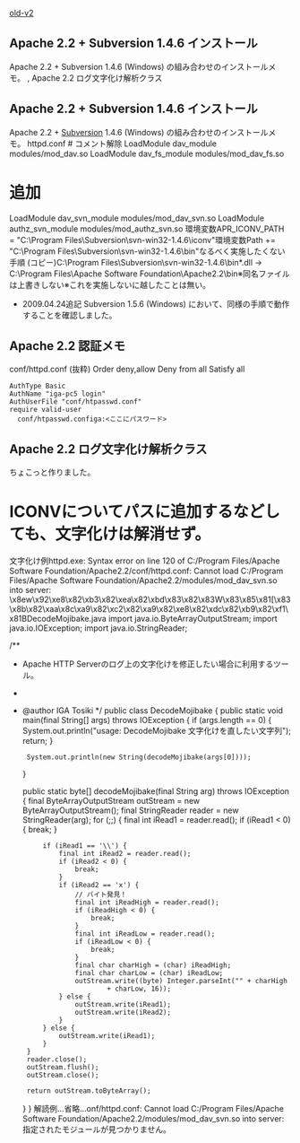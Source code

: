 [old-v2](ig080119-orig.html)

## Apache 2.2 + Subversion 1.4.6 インストール

Apache 2.2 + Subversion 1.4.6 (Windows) の組み合わせのインストールメモ。 , Apache 2.2 ログ文字化け解析クラス

## Apache 2.2 + Subversion 1.4.6 インストール

Apache 2.2 + [Subversion](http://subversion.tigris.org/) 1.4.6 (Windows) の組み合わせのインストールメモ。
httpd.conf
      # コメント解除
LoadModule dav_module modules/mod_dav.so
LoadModule dav_fs_module modules/mod_dav_fs.so

# 追加
LoadModule dav_svn_module modules/mod_dav_svn.so
LoadModule authz_svn_module modules/mod_authz_svn.so
      環境変数APR_ICONV_PATH = "C:\Program Files\Subversion\svn-win32-1.4.6\iconv"環境変数Path += "C:\Program Files\Subversion\svn-win32-1.4.6\bin"なるべく実施したくない手順 (コピー)C:\Program Files\Subversion\svn-win32-1.4.6\bin\*.dll → C:\Program Files\Apache
      Software Foundation\Apache2.2\bin※同名ファイルは上書きしない※これを実施しないに越したことは無い。
* 2009.04.24追記 Subversion 1.5.6 (Windows) において、同様の手順で動作することを確認しました。

## Apache 2.2 認証メモ
conf/httpd.conf (抜粋)
          Order deny,allow
    Deny from all
    Satisfy all

    AuthType Basic
    AuthName "iga-pc5 login"
    AuthUserFile "conf/htpasswd.conf"
    require valid-user
      conf/htpasswd.configa:<ここにパスワード>
## Apache 2.2 ログ文字化け解析クラス

ちょこっと作りました。
# ICONVについてパスに追加するなどしても、文字化けは解消せず。
文字化け例httpd.exe: Syntax error on line 120 of C:/Program Files/Apache Software Foundation/Apache2.2/conf/httpd.conf: Cannot load C:/Program Files/Apache Software Foundation/Apache2.2/modules/mod_dav_svn.so into server: \x8ew\x92\xe8\x82\xb3\x82\xea\x82\xbd\x83\x82\x83W\x83\x85\x81[\x83\x8b\x82\xaa\x8c\xa9\x82\xc2\x82\xa9\x82\xe8\x82\xdc\x82\xb9\x82\xf1\x81BDecodeMojibake.java
      import java.io.ByteArrayOutputStream;
import java.io.IOException;
import java.io.StringReader;

/**
 * Apache HTTP Serverのログ上の文字化けを修正したい場合に利用するツール。
 * 
 * @author IGA Tosiki
 */
public class DecodeMojibake {
    public static void main(final String[] args) throws IOException {
        if (args.length == 0) {
            System.out.println("usage: DecodeMojibake 文字化けを直したい文字列");
            return;
        }

        System.out.println(new String(decodeMojibake(args[0])));
    }

    public static byte[] decodeMojibake(final String arg) throws IOException {
        final ByteArrayOutputStream outStream = new ByteArrayOutputStream();
        final StringReader reader = new StringReader(arg);
        for (;;) {
            final int iRead1 = reader.read();
            if (iRead1 < 0) {
                break;
            }

            if (iRead1 == '\\') {
                final int iRead2 = reader.read();
                if (iRead2 < 0) {
                    break;
                }
                if (iRead2 == 'x') {
                    // バイト発見！
                    final int iReadHigh = reader.read();
                    if (iReadHigh < 0) {
                        break;
                    }
                    final int iReadLow = reader.read();
                    if (iReadLow < 0) {
                        break;
                    }
                    final char charHigh = (char) iReadHigh;
                    final char charLow = (char) iReadLow;
                    outStream.write((byte) Integer.parseInt("" + charHigh
                            + charLow, 16));
                } else {
                    outStream.write(iRead1);
                    outStream.write(iRead2);
                }
            } else {
                outStream.write(iRead1);
            }
        }
        reader.close();
        outStream.flush();
        outStream.close();

        return outStream.toByteArray();
    }
}
      解読例…省略…onf/httpd.conf: Cannot load C:/Program Files/Apache Software Foundation/Apache2.2/modules/mod_dav_svn.so
      into server: 指定されたモジュールが見つかりません。